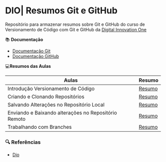 
# DIO| Resumos Git e GitHub
Repositório para armazenar resumos sobre Git e GitHub do curso de Versionamento de Código com Git e GitHub da [Digital Innovation One](https://web.dio.me/course/versionamento-de-codigo-com-git-e-github/learning/f3cbaa66-efbd-4c25-842e-2069c188c066?back=/track/santander-2024-preparatorio-certificacao-aws&tab=undefined&moduleId=undefined)

📚 **Documentação**
- [Documentação Git](https://git-scm.com/docs)
- [Documentação GitHub](https://docs.github.com/pt/get-started)

💻**Resumos das Aulas**

|Aulas | Resumo|
|-------|-------|
|Introdução Versionamento de Código | [Resumo](https://web.dio.me/course/versionamento-de-codigo-com-git-e-github/learning/68183181-bc0a-4b66-a877-42dd42b5bc9c?back=/track/santander-2024-preparatorio-certificacao-aws&tab=undefined&moduleId=undefined)
|Criando e Clonando Repositórios |[Resumo](https://web.dio.me/course/versionamento-de-codigo-com-git-e-github/learning/a377a00b-461c-4ab0-8258-3addd2fef14c?back=/track/santander-2024-preparatorio-certificacao-aws&tab=undefined&moduleId=undefined)
Salvando Alterações no Repositório Local |[Resumo](https://web.dio.me/course/versionamento-de-codigo-com-git-e-github/learning/599dd3dd-d189-474f-a55c-22f37b4472da?back=/track/santander-2024-preparatorio-certificacao-aws&tab=undefined&moduleId=undefined)
|Enviando e Baixando alterações no Repositório Remoto | [Resumo](https://web.dio.me/course/versionamento-de-codigo-com-git-e-github/learning/dd17c56e-2327-493c-942a-358a49a26549?back=/track/santander-2024-preparatorio-certificacao-aws&tab=undefined&moduleId=undefined)
| Trabalhando com Branches | [Resumo](https://web.dio.me/course/versionamento-de-codigo-com-git-e-github/learning/2c7fd2b1-e7c4-4947-9b07-ffcbfb4bd689?back=/track/santander-2024-preparatorio-certificacao-aws&tab=undefined&moduleId=undefined)

### 🔍 Referências
- [Dio](https://web.dio.me/course/versionamento-de-codigo-com-git-e-github/learning/f3cbaa66-efbd-4c25-842e-2069c188c066?back=/track/santander-2024-preparatorio-certificacao-aws&tab=undefined&moduleId=undefined)
